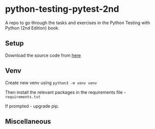 # python-testing-pytest-2nd

A repo to go through the tasks and exercises in the Python Testing with Python (2nd Edition) book.

## Setup

Download the source code from [here](https://pragprog.com/titles/bopytest2/python-testing-with-pytest-second-edition/)

## Venv

Create new venv using `python3 -m venv venv`

Then install the relevant packages in the requirements file - `requirements.txt`

If prompted - upgrade pip.

## Miscellaneous